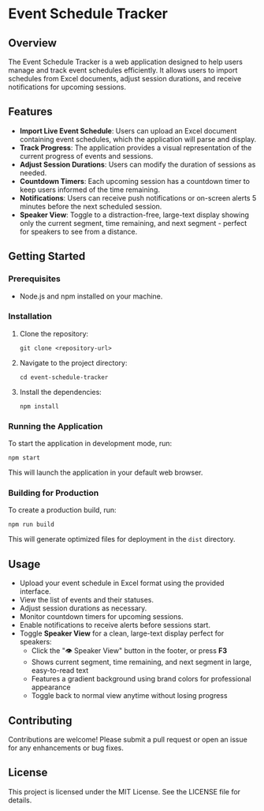 # Event Schedule Tracker

## Overview
The Event Schedule Tracker is a web application designed to help users manage and track event schedules efficiently. It allows users to import schedules from Excel documents, adjust session durations, and receive notifications for upcoming sessions.

## Features
- **Import Live Event Schedule**: Users can upload an Excel document containing event schedules, which the application will parse and display.
- **Track Progress**: The application provides a visual representation of the current progress of events and sessions.
- **Adjust Session Durations**: Users can modify the duration of sessions as needed.
- **Countdown Timers**: Each upcoming session has a countdown timer to keep users informed of the time remaining.
- **Notifications**: Users can receive push notifications or on-screen alerts 5 minutes before the next scheduled session.
- **Speaker View**: Toggle to a distraction-free, large-text display showing only the current segment, time remaining, and next segment - perfect for speakers to see from a distance.

## Getting Started

### Prerequisites
- Node.js and npm installed on your machine.

### Installation
1. Clone the repository:
   ```
   git clone <repository-url>
   ```
2. Navigate to the project directory:
   ```
   cd event-schedule-tracker
   ```
3. Install the dependencies:
   ```
   npm install
   ```

### Running the Application
To start the application in development mode, run:
```
npm start
```
This will launch the application in your default web browser.

### Building for Production
To create a production build, run:
```
npm run build
```
This will generate optimized files for deployment in the `dist` directory.

## Usage
- Upload your event schedule in Excel format using the provided interface.
- View the list of events and their statuses.
- Adjust session durations as necessary.
- Monitor countdown timers for upcoming sessions.
- Enable notifications to receive alerts before sessions start.
- Toggle **Speaker View** for a clean, large-text display perfect for speakers:
  - Click the "👁️ Speaker View" button in the footer, or press **F3**
  - Shows current segment, time remaining, and next segment in large, easy-to-read text
  - Features a gradient background using brand colors for professional appearance
  - Toggle back to normal view anytime without losing progress

## Contributing
Contributions are welcome! Please submit a pull request or open an issue for any enhancements or bug fixes.

## License
This project is licensed under the MIT License. See the LICENSE file for details.